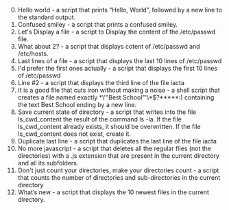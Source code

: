 0. Hello world - a script that prints “Hello, World”, followed by a new line to the standard output.
1. Confused smiley - a script that prints a confused smiley.
2. Let's Display a file - a script to Display the content of the /etc/passwd file.
3. What about 2? - a script that displays cotent of /etc/passwd and /etc/hosts.
4. Last lines of a file - a script that displays the last 10 lines of /etc/passwd
5. I'd prefer the first ones actually - a script that displays the first 10 lines of /etc/passwd
6. Line #2 - a script that displays the third line of the file iacta
7. It is a good file that cuts iron without making a noise - a shell script that creates a file named exactly \*\\'"Best School"\'\\*$\?\*\*\*\*\*:) containing the text Best School ending by a new line.
8. Save current state of directory - a script that writes into the file ls_cwd_content the result of the command ls -la. If the file ls_cwd_content already exists, it should be overwritten. If the file ls_cwd_content does not exist, create it.
9. Duplicate last line - a script that duplicates the last line of the file iacta
10. No more javascript - a script that deletes all the regular files (not the directories) with a .js extension that are present in the current directory and all its subfolders.
11. Don't just count your directories, make your directories count - a script that counts the number of directories and sub-directories in the current directory
12. What’s new - a script that displays the 10 newest files in the current directory.
